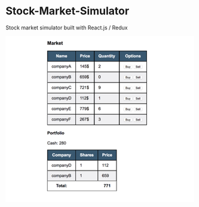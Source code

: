 # Stock-Market-Simulator

Stock market simulator built with React.js / Redux

![alt tag](https://github.com/Frcerv11/Stock-Market-Simulator/blob/master/demo.png)
